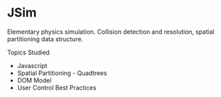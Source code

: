 # JSim
Elementary physics simulation.  Collision detection and resolution, spatial partitioning data structure.

Topics Studied
* Javascript
* Spatial Partitioning - Quadtrees
* DOM Model
* User Control Best Practices
